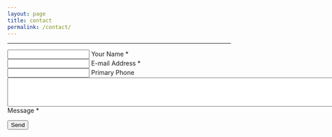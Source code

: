 ```yaml
---
layout: page
title: contact
permalink: /contact/
---
```


------------

<form class="contact-form" method="POST" data-netlify="true" data-netlify-recaptcha="true">
  <div>
    <input id="name" name="name" type="text" required>
    <label for="name">Your Name *</label>
  </div>
    <div>
    <input id="email" name="email" type="mail" required>
    <label for="email">E-mail Address *</label>
  </div>
  <div>
    <input id="phone" name="phone" type="tel" required>
    <label for="phone">Primary Phone</label>
  </div>
  <div>
    <textarea rows="4" cols="100" id="message" name="message" type="text" required></textarea>
    <label for="message">Message *</label>
  </div>
    <div data-netlify-recaptcha="true"></div>
  <p>
    <button type="submit">Send</button>
  </p>
</form>
